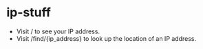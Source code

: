 # ip-stuff

- Visit / to see your IP address.
- Visit /find/{ip_address} to look up the location of an IP address.
